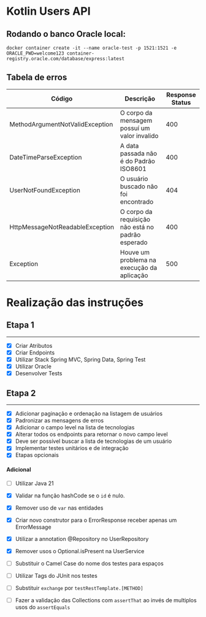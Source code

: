 # Kotlin Users API

## Rodando o banco Oracle local:

```shell
docker container create -it --name oracle-test -p 1521:1521 -e ORACLE_PWD=welcome123 container-registry.oracle.com/database/express:latest
```

## Tabela de erros

| Código                          | Descrição                                         | Response Status | 
|---------------------------------|---------------------------------------------------|-----------------|
| MethodArgumentNotValidException | O corpo da mensagem possuí um valor invalido      | 400             | 
| DateTimeParseException          | A data passada não é do Padrão ISO8601            | 400             | 
| UserNotFoundException           | O usuário buscado não foi encontrado              | 404             |
| HttpMessageNotReadableException | O corpo da requisição não está no padrão esperado | 400             | 
| Exception                       | Houve um problema na execução da aplicação        | 500             |

# Realização das instruções
## Etapa 1

---
- [x] Criar Atributos
- [x] Criar Endpoints
- [x] Utilizar Stack Spring MVC, Spring Data, Spring Test
- [x] Utilizar Oracle
- [x] Desenvolver Tests

## Etapa 2

---
- [x] Adicionar paginação e ordenação na listagem de usuários
- [x] Padronizar as mensagens de erros
- [x] Adicionar o campo level na lista de tecnologias
- [x] Alterar todos os endpoints para retornar o novo campo level
- [x] Deve ser possível buscar a lista de tecnologias de um usuário
- [x] Implementar testes unitários e de integração
- [x] Etapas opcionais

#### Adicional
- [ ] Utilizar Java 21
- [x] Validar na função hashCode se o `id` é nulo. 
- [x] Remover uso de `var` nas entidades
- [x] Criar novo construtor para o ErrorResponse receber apenas um ErrorMessage
- [x] Utilizar a annotation @Repository no UserRepository
- [x] Remover usos o Optional.isPresent na UserService
- [ ] Substituir o Camel Case do nome dos testes para espaços
- [ ] Utilizar Tags do JUnit nos testes 
- [ ] Substituir `exchange` por `testRestTemplate.[METHOD]`
- [ ] Fazer a validação das Collections com `assertThat` ao invés de multiplos usos do `assertEquals`

